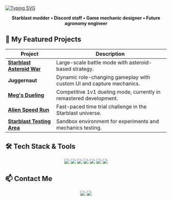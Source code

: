 <div style="display: flex; width: 100%; align-items: venter;">
  <a href="https://git.io/typing-svg"><img src="https://readme-typing-svg.herokuapp.com?font=Fira+Code&weight=700&size=54&letterSpacing=5px&duration=500&pause=5000&color=338DDF&center=true&vCenter=true&multiline=true&repeat=false&height=100&lines=Megalodon" alt="Typing SVG" /></a>
</div>

<p align="center">
  <b>Starblast modder • Discord staff • Game mechanic designer • Future agronomy engineer</b>  
</p>


## 🚀 My Featured Projects
| Project | Description |
|---------|-------------|
| [**Starblast Asteroid War**](https://github.com/TheGreatMegalodon/Starblast-Asteroid-War-public) | Large-scale battle mode with asteroid-based strategy. |
| **Juggernaut** | Dynamic role-changing gameplay with custom UI and capture mechanics. |
| [**Meg's Dueling**](https://github.com/TheGreatMegalodon/Megalodon-s-dueling-code) | Competitive 1v1 dueling mode, currently in remastered development. |
| [**Alien Speed Run**](https://github.com/TheGreatMegalodon/Alien-Speedrun) | Fast-paced time trial challenge in the Starblast universe. | Alien Speed Run |
| [**Starblast Testing Area**](https://github.com/TheGreatMegalodon/Megs-codes-snippets/blob/main/files/starblastMods/Megs_STA.js) | Sandbox environment for experiments and mechanics testing. |


## 🛠 Tech Stack & Tools
<p align="center">
  <!-- Languages -->
  <img src="https://img.shields.io/badge/JavaScript-F7DF1E?style=for-the-badge&logo=javascript&logoColor=black" />
  <img src="https://img.shields.io/badge/HTML5-E34F26?style=for-the-badge&logo=html5&logoColor=white" />
  <img src="https://img.shields.io/badge/CSS3-1572B6?style=for-the-badge&logo=css3&logoColor=white" />
  <img src="https://img.shields.io/badge/SCSS-CC6699?style=for-the-badge&logo=sass&logoColor=white" />
  <img src="https://img.shields.io/badge/Python-3776AB?style=for-the-badge&logo=python&logoColor=white" />
  
  <!-- Tools -->
  <img src="https://img.shields.io/badge/Git-F05032?style=for-the-badge&logo=git&logoColor=white" />
  <img src="https://img.shields.io/badge/Bash-4EAA25?style=for-the-badge&logo=gnubash&logoColor=white" />
</p>


## 📫 Contact Me
<p align="center">
  <a href="https://discord.com/users/.megaloon"><img src="https://img.shields.io/badge/Discord-TheGreatMegalodon-5865F2?style=for-the-badge&logo=discord&logoColor=white" /></a>
  <a href="https://github.com/TheGreatMegalodon"><img src="https://img.shields.io/badge/GitHub-TheGreatMegalodon-181717?style=for-the-badge&logo=github&logoColor=white" /></a>
</p>
